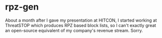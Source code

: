 # rpz-gen

About a month after I gave my presentation at HITCON, I started working at ThreatSTOP which produces RPZ based block lists, so I can't exactly great an open-source equivalent of my company's revenue stream. Sorry.
